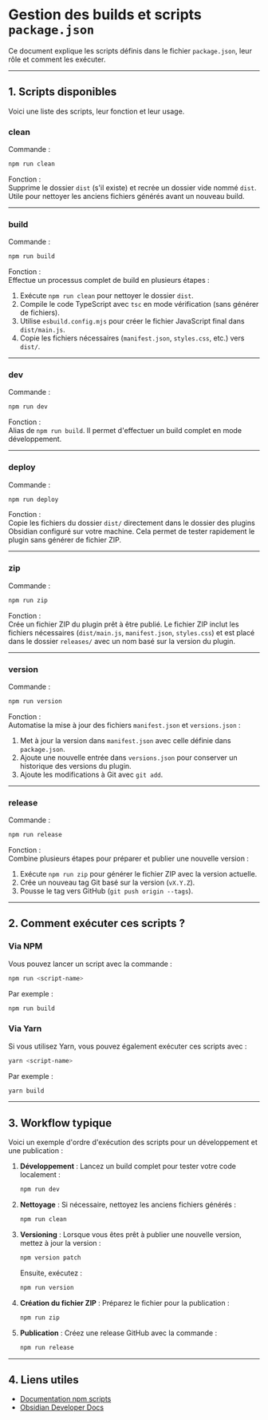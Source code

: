# Gestion des builds et scripts `package.json`

Ce document explique les scripts définis dans le fichier `package.json`, leur rôle et comment les exécuter.

---

## **1. Scripts disponibles**

Voici une liste des scripts, leur fonction et leur usage.

### **clean**
Commande : 
```bash
npm run clean
```
Fonction :  
Supprime le dossier `dist` (s'il existe) et recrée un dossier vide nommé `dist`.  
Utile pour nettoyer les anciens fichiers générés avant un nouveau build.

---

### **build**
Commande :
```bash
npm run build
```
Fonction :  
Effectue un processus complet de build en plusieurs étapes :
1. Exécute `npm run clean` pour nettoyer le dossier `dist`.
2. Compile le code TypeScript avec `tsc` en mode vérification (sans générer de fichiers).
3. Utilise `esbuild.config.mjs` pour créer le fichier JavaScript final dans `dist/main.js`.
4. Copie les fichiers nécessaires (`manifest.json`, `styles.css`, etc.) vers `dist/`.

---

### **dev**
Commande :
```bash
npm run dev
```
Fonction :  
Alias de `npm run build`. Il permet d'effectuer un build complet en mode développement.

---

### **deploy**
Commande :
```bash
npm run deploy
```
Fonction :  
Copie les fichiers du dossier `dist/` directement dans le dossier des plugins Obsidian configuré sur votre machine. Cela permet de tester rapidement le plugin sans générer de fichier ZIP.

---

### **zip**
Commande :
```bash
npm run zip
```
Fonction :  
Crée un fichier ZIP du plugin prêt à être publié. Le fichier ZIP inclut les fichiers nécessaires (`dist/main.js`, `manifest.json`, `styles.css`) et est placé dans le dossier `releases/` avec un nom basé sur la version du plugin.

---

### **version**
Commande :
```bash
npm run version
```
Fonction :  
Automatise la mise à jour des fichiers `manifest.json` et `versions.json` :
1. Met à jour la version dans `manifest.json` avec celle définie dans `package.json`.
2. Ajoute une nouvelle entrée dans `versions.json` pour conserver un historique des versions du plugin.
3. Ajoute les modifications à Git avec `git add`.

---

### **release**
Commande :
```bash
npm run release
```
Fonction :  
Combine plusieurs étapes pour préparer et publier une nouvelle version :
1. Exécute `npm run zip` pour générer le fichier ZIP avec la version actuelle.
2. Crée un nouveau tag Git basé sur la version (`vX.Y.Z`).
3. Pousse le tag vers GitHub (`git push origin --tags`).

---

## **2. Comment exécuter ces scripts ?**

### **Via NPM**
Vous pouvez lancer un script avec la commande :
```bash
npm run <script-name>
```
Par exemple :
```bash
npm run build
```

### **Via Yarn**
Si vous utilisez Yarn, vous pouvez également exécuter ces scripts avec :
```bash
yarn <script-name>
```
Par exemple :
```bash
yarn build
```

---

## **3. Workflow typique**

Voici un exemple d'ordre d'exécution des scripts pour un développement et une publication :
1. **Développement** : Lancez un build complet pour tester votre code localement :
   ```bash
   npm run dev
   ```
2. **Nettoyage** : Si nécessaire, nettoyez les anciens fichiers générés :
   ```bash
   npm run clean
   ```
3. **Versioning** : Lorsque vous êtes prêt à publier une nouvelle version, mettez à jour la version :
   ```bash
   npm version patch
   ```
   Ensuite, exécutez :
   ```bash
   npm run version
   ```
4. **Création du fichier ZIP** : Préparez le fichier pour la publication :
   ```bash
   npm run zip
   ```
5. **Publication** : Créez une release GitHub avec la commande :
   ```bash
   npm run release
   ```

---

## **4. Liens utiles**
- [Documentation npm scripts](https://docs.npmjs.com/cli/v9/using-npm/scripts)
- [Obsidian Developer Docs](https://publish.obsidian.md/help/Advanced+topics/Third-party+plugins)
